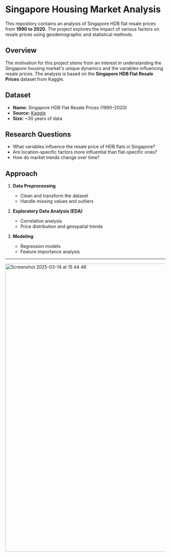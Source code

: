 # Singapore Housing Market Analysis

This repository contains an analysis of Singapore HDB flat resale prices from **1990 to 2020**. The project explores the impact of various factors on resale prices using geodemographic and statistical methods.

## Overview
The motivation for this project stems from an interest in understanding the Singapore housing market's unique dynamics and the variables influencing resale prices. The analysis is based on the **Singapore HDB Flat Resale Prices** dataset from Kaggle.

## Dataset
- **Name:** Singapore HDB Flat Resale Prices (1990–2020)  
- **Source:** [Kaggle](https://www.kaggle.com/datasets/teyang/singapore-hdb-flat-resale-prices-19902020)  
- **Size:** ~30 years of data  

## Research Questions
- What variables influence the resale price of HDB flats in Singapore?  
- Are location-specific factors more influential than flat-specific ones?  
- How do market trends change over time? 

## Approach
1. **Data Preprocessing**  
   - Clean and transform the dataset  
   - Handle missing values and outliers  

2. **Exploratory Data Analysis (EDA)**  
   - Correlation analysis  
   - Price distribution and geospatial trends  

3. **Modeling**  
   - Regression models  
   - Feature importance analysis

---

<img width="902" alt="Screenshot 2025-03-14 at 15 44 46" src="https://github.com/user-attachments/assets/1b9d62ca-7cee-4b48-9812-b3d127b15704" />
